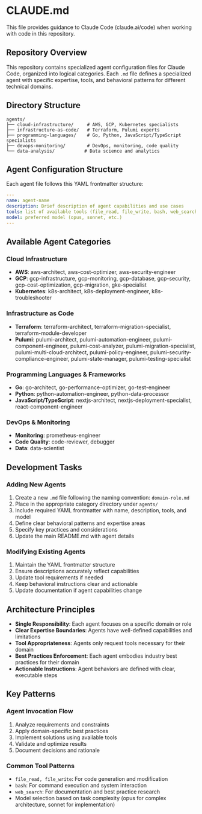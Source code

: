 # CLAUDE.md

This file provides guidance to Claude Code (claude.ai/code) when working with code in this repository.

## Repository Overview

This repository contains specialized agent configuration files for Claude Code, organized into logical categories. Each `.md` file defines a specialized agent with specific expertise, tools, and behavioral patterns for different technical domains.

## Directory Structure

```
agents/
├── cloud-infrastructure/     # AWS, GCP, Kubernetes specialists
├── infrastructure-as-code/   # Terraform, Pulumi experts
├── programming-languages/    # Go, Python, JavaScript/TypeScript specialists
├── devops-monitoring/        # DevOps, monitoring, code quality
└── data-analysis/           # Data science and analytics
```

## Agent Configuration Structure

Each agent file follows this YAML frontmatter structure:

```yaml
---
name: agent-name
description: Brief description of agent capabilities and use cases
tools: list of available tools (file_read, file_write, bash, web_search, etc.)
model: preferred model (opus, sonnet, etc.)
---
```

## Available Agent Categories

### Cloud Infrastructure

- **AWS**: aws-architect, aws-cost-optimizer, aws-security-engineer
- **GCP**: gcp-infrastructure, gcp-monitoring, gcp-database, gcp-security, gcp-cost-optimization, gcp-migration, gke-specialist
- **Kubernetes**: k8s-architect, k8s-deployment-engineer, k8s-troubleshooter

### Infrastructure as Code

- **Terraform**: terraform-architect, terraform-migration-specialist, terraform-module-developer
- **Pulumi**: pulumi-architect, pulumi-automation-engineer, pulumi-component-engineer, pulumi-cost-analyzer, pulumi-migration-specialist, pulumi-multi-cloud-architect, pulumi-policy-engineer, pulumi-security-compliance-engineer, pulumi-state-manager, pulumi-testing-specialist

### Programming Languages & Frameworks

- **Go**: go-architect, go-performance-optimizer, go-test-engineer
- **Python**: python-automation-engineer, python-data-processor
- **JavaScript/TypeScript**: nextjs-architect, nextjs-deployment-specialist, react-component-engineer

### DevOps & Monitoring

- **Monitoring**: prometheus-engineer
- **Code Quality**: code-reviewer, debugger
- **Data**: data-scientist

## Development Tasks

### Adding New Agents

1. Create a new `.md` file following the naming convention: `domain-role.md`
2. Place in the appropriate category directory under `agents/`
3. Include required YAML frontmatter with name, description, tools, and model
4. Define clear behavioral patterns and expertise areas
5. Specify key practices and considerations
6. Update the main README.md with agent details

### Modifying Existing Agents

1. Maintain the YAML frontmatter structure
2. Ensure descriptions accurately reflect capabilities
3. Update tool requirements if needed
4. Keep behavioral instructions clear and actionable
5. Update documentation if agent capabilities change

## Architecture Principles

- **Single Responsibility**: Each agent focuses on a specific domain or role
- **Clear Expertise Boundaries**: Agents have well-defined capabilities and limitations
- **Tool Appropriateness**: Agents only request tools necessary for their domain
- **Best Practices Enforcement**: Each agent embodies industry best practices for their domain
- **Actionable Instructions**: Agent behaviors are defined with clear, executable steps

## Key Patterns

### Agent Invocation Flow

1. Analyze requirements and constraints
2. Apply domain-specific best practices
3. Implement solutions using available tools
4. Validate and optimize results
5. Document decisions and rationale

### Common Tool Patterns

- `file_read, file_write`: For code generation and modification
- `bash`: For command execution and system interaction
- `web_search`: For documentation and best practice research
- Model selection based on task complexity (opus for complex architecture, sonnet for implementation)
